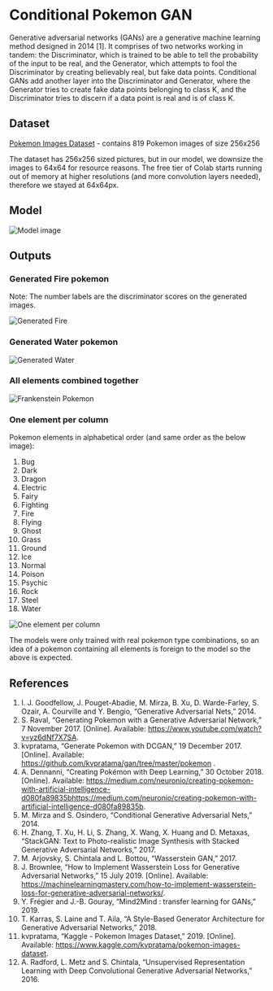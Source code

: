 # Conditional Pokemon GAN

Generative adversarial networks (GANs) are a generative machine learning method designed in 2014 [1]. It comprises of two networks working in tandem: the Discriminator, which is trained to be able to tell the probability of the input to be real, and the Generator, which attempts to fool the Discriminator by creating believably real, but fake data points. 
Conditional GANs add another layer into the Discriminator and Generator, where the Generator tries to create fake data points belonging to class K, and the Discriminator tries to discern if a data point is real and is of class K. 

## Dataset

[Pokemon Images Dataset](https://www.kaggle.com/kvpratama/pokemon-images-dataset) - contains 819 Pokemon images of size 256x256

The dataset has 256x256 sized pictures, but in our model, we downsize the images to 64x64 for resource reasons. The free tier of Colab starts running out of memory at higher resolutions (and more convolution layers needed), therefore we stayed at 64x64px.

## Model

![Model image](https://raw.githubusercontent.com/markangelogabriel/pokemon-type-gan/master/presentation/model.png)

## Outputs

### Generated Fire pokemon

Note: The number labels are the discriminator scores on the generated images. 

![Generated Fire](https://raw.githubusercontent.com/markangelogabriel/pokemon-type-gan/master/presentation/generated_fire.png)

### Generated Water pokemon

![Generated Water](https://raw.githubusercontent.com/markangelogabriel/pokemon-type-gan/master/presentation/generated_water.png)

### All elements combined together

![Frankenstein Pokemon](https://raw.githubusercontent.com/markangelogabriel/pokemon-type-gan/master/presentation/all_elements.png)

### One element per column

Pokemon elements in alphabetical order (and same order as the below image): 
1. Bug
1. Dark
1. Dragon
1. Electric
1. Fairy
1. Fighting
1. Fire
1. Flying
1. Ghost
1. Grass
1. Ground
1. Ice
1. Normal
1. Poison
1. Psychic
1. Rock
1. Steel
1. Water

![One element per column](https://raw.githubusercontent.com/markangelogabriel/pokemon-type-gan/master/presentation/each_element.png)

The models were only trained with real pokemon type combinations, so an idea of a pokemon containing all elements is foreign to the model so the above is expected. 

## References

1. I. J. Goodfellow, J. Pouget-Abadie, M. Mirza, B. Xu, D. Warde-Farley, S. Ozair, A. Courville and Y. Bengio, “Generative Adversarial Nets,” 2014. 
1. S. Raval, “Generating Pokemon with a Generative Adversarial Network,” 7 November 2017. [Online]. Available: https://www.youtube.com/watch?v=yz6dNf7X7SA. 
1. kvpratama, “Generate Pokemon with DCGAN,” 19 December 2017. [Online]. Available: https://github.com/kvpratama/gan/tree/master/pokemon . 
1. ​A. Dennanni, “Creating Pokémon with Deep Learning,” 30 October 2018. [Online]. Available: https://medium.com/neuronio/creating-pokemon-with-artificial-intelligence-d080fa89835bhttps://medium.com/neuronio/creating-pokemon-with-artificial-intelligence-d080fa89835b. 
1. M. Mirza and S. Osindero, “Conditional Generative Adversarial Nets,” 2014. 
1. H. Zhang, T. Xu, H. Li, S. Zhang, X. Wang, X. Huang and D. Metaxas, “StackGAN: Text to Photo-realistic Image Synthesis with Stacked Generative Adversarial Networks,” 2017. 
1. ​M. Arjovsky, S. Chintala and L. Bottou, “Wasserstein GAN,” 2017. 
1. J. Brownlee, “How to Implement Wasserstein Loss for Generative Adversarial Networks,” 15 July 2019. [Online]. Available: https://machinelearningmastery.com/how-to-implement-wasserstein-loss-for-generative-adversarial-networks/. 
1. ​Y. Frégier and J.-B. Gouray, “Mind2Mind : transfer learning for GANs,” 2019. 
1. T. Karras, S. Laine and T. Aila, “A Style-Based Generator Architecture for Generative Adversarial Networks,” 2018. 
1. kvpratama, “Kaggle - Pokemon Images Dataset,” 2019. [Online]. Available: https://www.kaggle.com/kvpratama/pokemon-images-dataset. 
1. A. Radford, L. Metz and S. Chintala, “Unsupervised Representation Learning with Deep Convolutional Generative Adversarial Networks,” 2016. 
